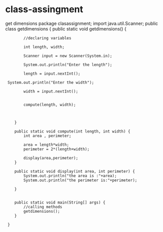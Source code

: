 # class-assingment
get dimensions
 package clasassignment;
	 import java.util.Scanner;
	 public class getdimensions {
	 	public static void getdimensions() {
	 		
	 		//declaring variables
	 		
	 		int length, width;
	 		
	 		Scanner input = new Scanner(System.in);
	 		
	 		System.out.println("Enter the length");
	 		
	 		length = input.nextInt();
	 		
	 System.out.println("Enter the width");
	 		
	 		width = input.nextInt();
	 		
	 		
	 		compute(length, width);
	 		
	 		
	 		
	 	}
	 	
	 	public static void compute(int length, int width) {
	 		int area , perimeter;
	 		
	 		area = length*width;
	 		perimeter = 2*(length+width);
	 		
	 		display(area,perimeter);
	 	}
	 	
	 	public static void display(int area, int perimeter) {
	 		System.out.println("the area is :"+area);
	 		System.out.println("the perimeter is:"+perimeter);
	 		
	 	}
	 	

	 	public static void main(String[] args) {
	 		//calling methods
	 		getdimensions();
	 	}

	 }


